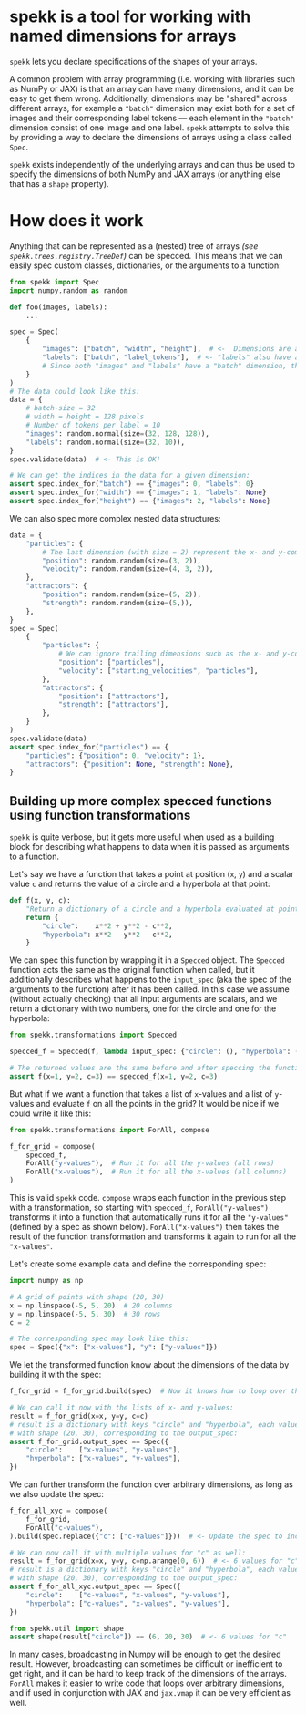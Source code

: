 # spekk is a tool for working with named dimensions for arrays
`spekk` lets you declare specifications of the shapes of your arrays.

A common problem with array programming (i.e. working with libraries such as NumPy or JAX) is that an array can have many dimensions, and it can be easy to get them wrong. Additionally, dimensions may be "shared" across different arrays, for example a `"batch"` dimension may exist both for a set of images and their corresponding label tokens — each element in the `"batch"` dimension consist of one image and one label. `spekk` attempts to solve this by providing a way to declare the dimensions of arrays using a class called `Spec`.

`spekk` exists independently of the underlying arrays and can thus be used to specify the dimensions of both NumPy and JAX arrays (or anything else that has a `shape` property).


# How does it work
Anything that can be represented as a (nested) tree of arrays _(see `spekk.trees.registry.TreeDef`)_ can be specced. This means that we can easily spec custom classes, dictionaries, or the arguments to a function:

```python
from spekk import Spec
import numpy.random as random

def foo(images, labels):
    ...

spec = Spec(
    {
        "images": ["batch", "width", "height"],  # <-  Dimensions are always a sequence of strings
        "labels": ["batch", "label_tokens"],  # <- "labels" also have a "batch" dimension
        # Since both "images" and "labels" have a "batch" dimension, they should be iterated over together
    }
)
# The data could look like this:
data = {
    # batch-size = 32
    # width = height = 128 pixels
    # Number of tokens per label = 10
    "images": random.normal(size=(32, 128, 128)),
    "labels": random.normal(size=(32, 10)),
}
spec.validate(data)  # <- This is OK!

# We can get the indices in the data for a given dimension:
assert spec.index_for("batch") == {"images": 0, "labels": 0}
assert spec.index_for("width") == {"images": 1, "labels": None}
assert spec.index_for("height") == {"images": 2, "labels": None}
```

We can also spec more complex nested data structures:

```python
data = {
    "particles": {
        # The last dimension (with size = 2) represent the x- and y-components of the position and velocity.
        "position": random.random(size=(3, 2)),
        "velocity": random.random(size=(4, 3, 2)),
    },
    "attractors": {
        "position": random.random(size=(5, 2)),
        "strength": random.random(size=(5,)),
    },
}
spec = Spec(
    {
        "particles": {
            # We can ignore trailing dimensions such as the x- and y-components above
            "position": ["particles"],
            "velocity": ["starting_velocities", "particles"],
        },
        "attractors": {
            "position": ["attractors"],
            "strength": ["attractors"],
        },
    }
)
spec.validate(data)
assert spec.index_for("particles") == {
    "particles": {"position": 0, "velocity": 1},
    "attractors": {"position": None, "strength": None},
}
```


## Building up more complex specced functions using function transformations
`spekk` is quite verbose, but it gets more useful when used as a building block for describing what happens to data when it is passed as arguments to a function.

Let's say we have a function that takes a point at position (`x`, `y`) and a scalar value `c` and returns the value of a circle and a hyperbola at that point:

```python
def f(x, y, c):
    "Return a dictionary of a circle and a hyperbola evaluated at point (x, y)."
    return {
        "circle":    x**2 + y**2 - c**2,
        "hyperbola": x**2 - y**2 - c**2,
    }
```

We can spec this function by wrapping it in a `Specced` object. The `Specced` function acts the same as the original function when called, but it additionally describes what happens to the `input_spec` (aka the spec of the arguments to the function) after it has been called. In this case we assume (without actually checking) that all input arguments are scalars, and we return a dictionary with two numbers, one for the circle and one for the hyperbola:

```python
from spekk.transformations import Specced

specced_f = Specced(f, lambda input_spec: {"circle": (), "hyperbola": ()})  # An empty dimensions-sequence represent a 0-dimensional array, also called a scalar

# The returned values are the same before and after speccing the function:
assert f(x=1, y=2, c=3) == specced_f(x=1, y=2, c=3)
```

But what if we want a function that takes a list of `x`-values and a list of `y`-values and evaluate `f` on all the points in the grid? It would be nice if we could write it like this:

```python
from spekk.transformations import ForAll, compose

f_for_grid = compose(
    specced_f,
    ForAll("y-values"),  # Run it for all the y-values (all rows)
    ForAll("x-values"),  # Run it for all the x-values (all columns)
)
```

This is valid `spekk` code. `compose` wraps each function in the previous step with a transformation, so starting with `specced_f`, `ForAll("y-values")` transforms it into a function that automatically runs it for all the `"y-values"` (defined by a spec as shown below). `ForAll("x-values")` then takes the result of the function transformation and transforms it again to run for all the `"x-values"`.

Let's create some example data and define the corresponding spec:

```python
import numpy as np

# A grid of points with shape (20, 30)
x = np.linspace(-5, 5, 20)  # 20 columns
y = np.linspace(-5, 5, 30)  # 30 rows
c = 2

# The corresponding spec may look like this:
spec = Spec({"x": ["x-values"], "y": ["y-values"]})
```

We let the transformed function know about the dimensions of the data by building it with the spec:

```python
f_for_grid = f_for_grid.build(spec)  # Now it knows how to loop over the data :)

# We can call it now with the lists of x- and y-values:
result = f_for_grid(x=x, y=y, c=c)
# result is a dictionary with keys "circle" and "hyperbola", each value is a 2D list 
# with shape (20, 30), corresponding to the output_spec:
assert f_for_grid.output_spec == Spec({
    "circle":    ["x-values", "y-values"],
    "hyperbola": ["x-values", "y-values"],
})
```

We can further transform the function over arbitrary dimensions, as long as we also update the spec:

```python
f_for_all_xyc = compose(
    f_for_grid,
    ForAll("c-values"),
).build(spec.replace({"c": ["c-values"]}))  # <- Update the spec to include the "c-values" dimension for the c argument.

# We can now call it with multiple values for "c" as well:
result = f_for_grid(x=x, y=y, c=np.arange(0, 6))  # <- 6 values for "c"
# result is a dictionary with keys "circle" and "hyperbola", each value is a 2D list 
# with shape (20, 30), corresponding to the output_spec:
assert f_for_all_xyc.output_spec == Spec({
    "circle":    ["c-values", "x-values", "y-values"],
    "hyperbola": ["c-values", "x-values", "y-values"],
})

from spekk.util import shape
assert shape(result["circle"]) == (6, 20, 30)  # <- 6 values for "c"
```

In many cases, broadcasting in Numpy will be enough to get the desired result. However, broadcasting can sometimes be difficult or inefficient to get right, and it can be hard to keep track of the dimensions of the arrays. `ForAll` makes it easier to write code that loops over arbitrary dimensions, and if used in conjunction with JAX and `jax.vmap` it can be very efficient as well.
